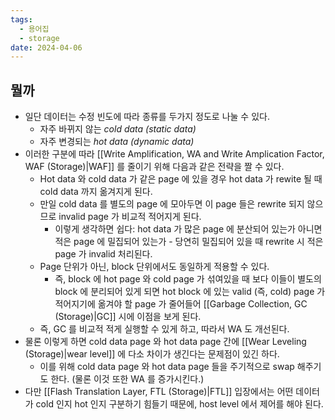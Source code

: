 ```yaml
---
tags:
  - 용어집
  - storage
date: 2024-04-06
---
```

## 뭘까

- 일단 데이터는 수정 빈도에 따라 종류를 두가지 정도로 나눌 수 있다.
	- 자주 바뀌지 않는 *cold data (static data)*
	- 자주 변경되는 *hot data (dynamic data)*
- 이러한 구분에 따라 [[Write Amplification, WA and Write Amplication Factor, WAF (Storage)|WAF]] 를 줄이기 위해 다음과 같은 전략을 짤 수 있다.
	- Hot data 와 cold data 가 같은 page 에 있을 경우 hot data 가 rewite 될 때 cold data 까지 옮겨지게 된다.
	- 만일 cold data 를 별도의 page 에 모아두면 이 page 들은 rewrite 되지 않으므로 invalid page 가 비교적 적어지게 된다.
		- 이렇게 생각하면 쉽다: hot data 가 많은 page 에 분산되어 있는가 아니면 적은 page 에 밀집되어 있는가 - 당연히 밀집되어 있을 때 rewrite 시 적은 page 가 invalid 처리된다.
	- Page 단위가 아닌, block 단위에서도 동일하게 적용할 수 있다.
		- 즉, block 에 hot page 와 cold page 가 섞여있을 때 보다 이들이 별도의 block 에 분리되어 있게 되면 hot block 에 있는 valid (즉, cold) page 가 적어지기에 옮겨야 할 page 가 줄어들어  [[Garbage Collection, GC (Storage)|GC]] 시에 이점을 보게 된다.
	- 즉, GC 를 비교적 적게 실행할 수 있게 하고, 따라서 WA 도 개선된다.
- 물론 이렇게 하면 cold data page 와 hot data page 간에 [[Wear Leveling (Storage)|wear level]] 에 다소 차이가 생긴다는 문제점이 있긴 하다.
	- 이를 위해 cold data page 와 hot data page 들을 주기적으로 swap 해주기도 한다. (물론 이것 또한 WA 를 증가시킨다.)
- 다만 [[Flash Translation Layer, FTL (Storage)|FTL]] 입장에서는 어떤 데이터가 cold 인지 hot 인지 구분하기 힘들기 때문에, host level 에서 제어를 해야 된다.
